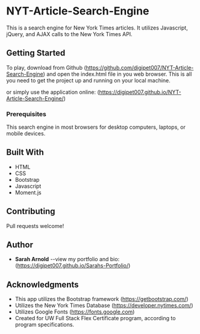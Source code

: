# NYT-Article-Search-Engine

This is a search engine for New York Times articles. It utilizes Javascript, jQuery, and AJAX calls to the New York Times API.

## Getting Started

To play, download from Github (https://github.com/digipet007/NYT-Article-Search-Engine) and open the index.html file in you web browser. This is all you need to get the project up and running on your local machine.

or simply use the application online: (https://digipet007.github.io/NYT-Article-Search-Engine/)

### Prerequisites

This search engine in most browsers for desktop computers, laptops, or mobile devices.

## Built With

* HTML
* CSS
* Bootstrap
* Javascript
* Moment.js

## Contributing

Pull requests welcome!

## Author

* **Sarah Arnold** --view my portfolio and bio: (https://digipet007.github.io/Sarahs-Portfolio/)

## Acknowledgments

* This app utilizes the Bootstrap framework (https://getbootstrap.com/) 
* Utilizes the New York Times Database (https://developer.nytimes.com/)
* Utilizes Google Fonts (https://fonts.google.com)
* Created for UW Full Stack Flex Certificate program, according to program specifications.
